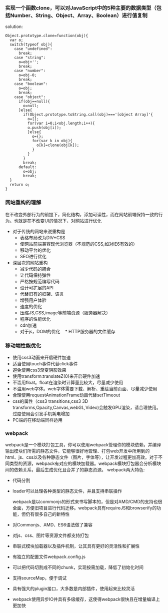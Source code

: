 ### 实现一个函数clone，可以对JavaScript中的5种主要的数据类型（包括Number、String、Object、Array、Boolean）进行值复制
solution:
```
Object.prototype.clone=function(obj){
  var o;
  switch(typeof obj){
    case "undefined":
      break;
    case "string":
      o=obj+'';
      break;
    case "number":
      o=obj-0;
      break;
    case "boolean":
      o=obj;
      break;
    case "object":
      if(obj==null){
        o=null;
      }else{
        if(Object.prototype.toString.call(obj)==='[object Array]'{
          o=[];
          for(var i=0;i<obj.length;i++){
          o.push(obj[i]);
          }else{
            o={};
            for(var k in obj){
              o[k]=clone(obj[k]);
            }
          }
        }
        break;
      default:
        o=obj;
        break;
  }
  return o;
}
```
### 网站重构的理解
在不改变外部行为的前提下，简化结构，添加可读性，而在网站前端保持一致的行为。也就是在不改变UI的情况下，对网站进行优化
* 对于传统的网站来说重构是
    * 表格布局改为DIV+CSS
    * 使网站前端兼容现代浏览器（不规范的CSS,如对IE6有效的）
    * 移动平台的优化
    * SEO进行优化
* 深层次的网站重构
    * 减少代码的耦合
    * 让代码保持弹性
    * 严格按规范编写代码
    * 设计可扩展的API
    * 代替旧有的框架、语言
    * 增强用户体验
    * 速度的优化
    * 压缩JS,CSS,image等前端资源（服务器解决）
    * 程序的性能优化
    * cdn加速
    * 对于js，DOM的优化
    * HTTP服务器的文件缓存
### 移动端性能优化
* 使用css3动画来开启硬件加速
* 适当使用touch事件代替click事件
* 避免使用css3渐变阴影效果
* 使用transform:translateZ(0)来开启硬件加速
* 不滥用float。float在渲染时计算量比较大，尽量减少使用
* 不滥用web字体。web字体需要下载、解析、重绘当前页面、尽量减少使用
* 合理使用requestAnimationFrame动画代替setTimeout
* css的属性（css3 transitions,css3 3D transforms,Opacity,Canvas,webGL,Video)会触发GPU渲染，请合理使用。过度使用会引发手机耗电增加
* PC端的在移动端同样适用
### webpack
webpack是一个模块打包工具，你可以使用webpack管理你的模块依赖，并编译输出模块们所需的静态文件，它能够很好地管理、打包web开发中所用到的html、js、css以及各种静态文件（图片，字体等），让开发过程更加高效。对于不同类型的资源，webpack有对应的模块加载器。webpack模块打包器会分析模块间的依赖关系，最后生成优化且合并了的静态资源。
webpack两大特色:
* 代码分割
* loader可以处理各种类型的静态文件，并且支持串联操作

  webpack是以commonjs的形式来书写脚本的，但是对AMD/CMD的支持也很全面，方便旧项目进行代码迁移。webpack具有requireJS和browserify的功能，但仍有很多自己的新特性
* 对Commonjs、AMD、ES6语法做了兼容
* 对js、css、图片等资源文件都支持打包
* 串联式模块加载器以及插件机制，让其具有更好的灵活性和扩展性
* 有独立的配置文件webpack.config.js
* 可以把代码切割成不同的chunk，实现按需加载，降低了初始化时间
* 支持sourceMap，便于调试
* 具有强大的plugin接口，大多数是内部插件，使用起来比较灵活
* webpack使用异步IO并具有多级缓存，这使得webpack很快且在增量编译上更加快

